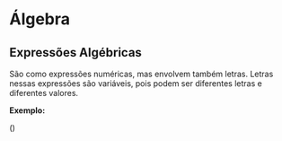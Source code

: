 # Álgebra

## Expressões Algébricas

São como expressões numéricas, mas envolvem também letras. Letras nessas expressões são variáveis, pois podem ser diferentes letras e diferentes valores.

**Exemplo:**

\(\)
